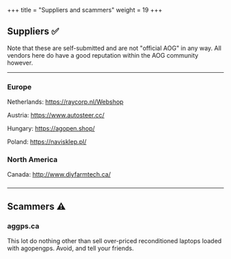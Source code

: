 +++
title = "Suppliers and scammers"
weight = 19
+++

## Suppliers ✅

Note that these are self-submitted and are not "official AOG" in any way. All
vendors here do have a good reputation within the AOG community however.

---

### Europe

Netherlands: https://raycorp.nl/Webshop

Austria: https://www.autosteer.cc/

Hungary: https://agopen.shop/

Poland: https://navisklep.pl/

### North America

Canada: http://www.diyfarmtech.ca/

###

---

## Scammers ⚠️

### aggps.ca

This lot do nothing other than sell over-priced reconditioned laptops loaded
with agopengps. Avoid, and tell your friends.
